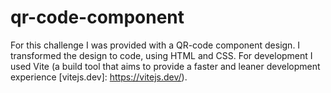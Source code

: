 # qr-code-component

For this challenge I was provided with a QR-code component design.
I transformed the design to code, using HTML and CSS.
For development I used Vite (a build tool that aims to provide a faster and leaner development experience [vitejs.dev]: https://vitejs.dev/).
